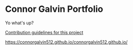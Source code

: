 # Connor Galvin Portfolio


Yo what's up?

[Contribution guidelines for this project](text_analyzer.py)


https://connorgalvin512.github.io/connorgalvin512.github.io/
